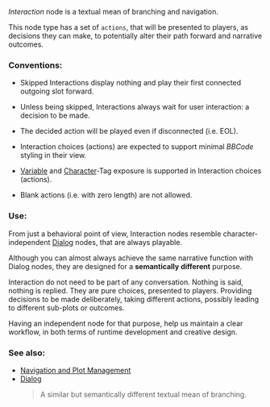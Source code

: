 
*Interaction* node is a textual mean of branching and navigation.

This node type has a set of `actions`,
that will be presented to players, as decisions they can make,
to potentially alter their path forward and narrative outcomes.

### Conventions:

+ Skipped Interactions display nothing and play their first connected outgoing slot forward.

+ Unless being skipped, Interactions always wait for user interaction: a decision to be made.

+ The decided action will be played even if disconnected (i.e. EOL).

+ Interaction choices (actions) are expected to support minimal *BBCode* styling in their view.

+ [Variable] and [Character]-Tag exposure is supported in Interaction choices (actions).

+ Blank actions (i.e. with zero length) are not allowed.

### Use:

From just a behavioral point of view,
Interaction nodes resemble character-independent [Dialog] nodes,
that are always playable.

Although you can almost always achieve the same narrative function with Dialog nodes,
they are designed for a **semantically different** purpose.

Interaction do not need to be part of any conversation. Nothing is said, nothing is replied.
They are pure choices, presented to players. Providing decisions to be made deliberately,
taking different actions, possibly leading to different sub-plots or outcomes.

Having an independent node for that purpose, help us maintain a clear workflow,
in both terms of runtime development and creative design.

### See also:

+ [Navigation and Plot Management][navigation]
+ [Dialog]
    > A similar but semantically different textual mean of branching.



<!-- relative -->
[navigation]: ./navigation-and-plot-management
[Variable]: ./variable
[Character]: ./character
[Dialog]: ./dialog
